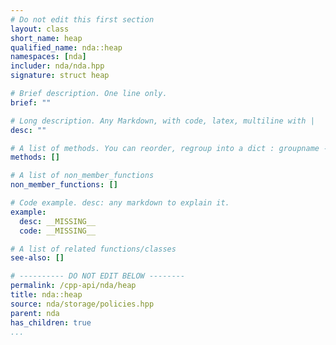 ```yaml
---
# Do not edit this first section
layout: class
short_name: heap
qualified_name: nda::heap
namespaces: [nda]
includer: nda/nda.hpp
signature: struct heap

# Brief description. One line only.
brief: ""

# Long description. Any Markdown, with code, latex, multiline with |
desc: ""

# A list of methods. You can reorder, regroup into a dict : groupname -> list
methods: []

# A list of non_member_functions
non_member_functions: []

# Code example. desc: any markdown to explain it.
example:
  desc: __MISSING__
  code: __MISSING__

# A list of related functions/classes
see-also: []

# ---------- DO NOT EDIT BELOW --------
permalink: /cpp-api/nda/heap
title: nda::heap
source: nda/storage/policies.hpp
parent: nda
has_children: true
...
```


